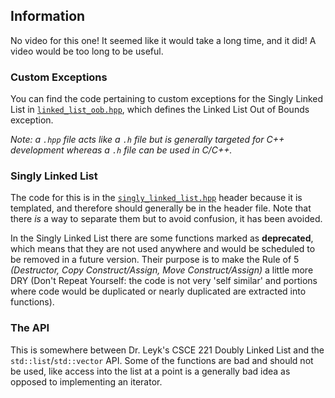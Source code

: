 ## Information
No video for this one! It seemed like it would take a long time, and it did! A video would be too long to be useful.

### Custom Exceptions
You can find the code pertaining to custom exceptions for the Singly Linked List in [`linked_list_oob.hpp`](linked_list_oob.hpp), which defines the Linked List Out of Bounds exception.

*Note: a `.hpp` file acts like a `.h` file but is generally targeted for C++ development whereas a `.h` file can be used in C/C++.*

### Singly Linked List
The code for this is in the [`singly_linked_list.hpp`](singly_linked_list.hpp) header because it is templated, and therefore should generally be in the header file. Note that there *is* a way to separate them but to avoid confusion, it has been avoided.

In the Singly Linked List there are some functions marked as **deprecated**, which means that they are not used anywhere and would be scheduled to be removed in a future version. Their purpose is to make the Rule of 5 *(Destructor, Copy Construct/Assign, Move Construct/Assign)* a little more DRY (Don't Repeat Yourself: the code is not very 'self similar' and portions where code would be duplicated or nearly duplicated are extracted into functions).

### The API
This is somewhere between Dr. Leyk's CSCE 221 Doubly Linked List and the `std::list`/`std::vector` API. Some of the functions are bad and should not be used, like access into the list at a point is a generally bad idea as opposed to implementing an iterator.